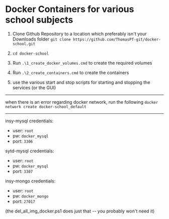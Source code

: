 # Docker Containers for various school subjects

1. Clone Github Repository to a location which preferably isn't your Downloads folder
   ```git clone https://github.com/ThomasPf-git/docker-school.git```

2. ```cd docker-school```

2. Run ```.\1_create_docker_volumes.cmd``` to create the required volumes

3. Run ```.\2_create_containers.cmd``` to create the containers

4. use the various start and stop scripts for starting and stopping the services (or the GUI)

---

when there is an error regarding docker network, run the following
```docker network create docker-school_default```

---

insy-mysql credentials: 
- user: ```root```
- pw: ```docker_mysql```
- port: ```3306```

sytd-mysql credentials: 
- user: ```root```
- pw: ```docker_mysql```
- port: ```3307```

insy-mongo credentials:
- user: ```root```
- pw: ```docker_mongo```
- port: ```27017```

(the del_all_img_docker.ps1 does just that -- you probably won't need it)
